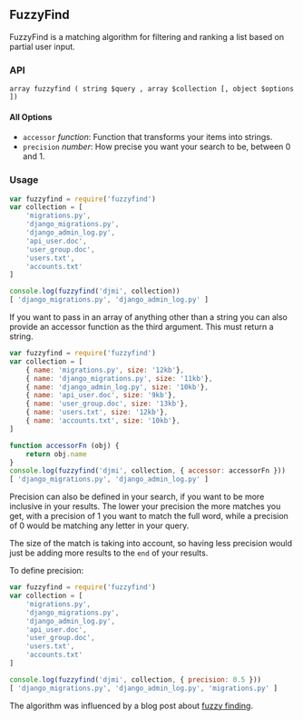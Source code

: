 ## FuzzyFind

FuzzyFind is a matching algorithm for filtering and ranking a list based on
partial user input.

### API

`array fuzzyfind ( string $query , array $collection [, object $options ])`

#### All Options

* `accessor` *function*: Function that transforms your items into strings.
* `precision` *number*: How precise you want your search to be, between 0 and 1.

### Usage

```js
var fuzzyfind = require('fuzzyfind')
var collection = [
    'migrations.py',
    'django_migrations.py',
    'django_admin_log.py',
    'api_user.doc',
    'user_group.doc',
    'users.txt',
    'accounts.txt'
]

console.log(fuzzyfind('djmi', collection))
[ 'django_migrations.py', 'django_admin_log.py' ]
```

If you want to pass in an array of anything other than a string you can also
provide an accessor function as the third argument. This must return a string.

```js
var fuzzyfind = require('fuzzyfind')
var collection = [
    { name: 'migrations.py', size: '12kb'},
    { name: 'django_migrations.py', size: '11kb'},
    { name: 'django_admin_log.py', size: '10kb'},
    { name: 'api_user.doc', size: '9kb'},
    { name: 'user_group.doc', size: '13kb'},
    { name: 'users.txt', size: '12kb'},
    { name: 'accounts.txt', size: '10kb'},
]

function accessorFn (obj) {
    return obj.name
}
console.log(fuzzyfind('djmi', collection, { accessor: accessorFn }))
[ 'django_migrations.py', 'django_admin_log.py' ]
```

Precision can also be defined in your search, if you want to be more inclusive
in your results. The lower your precision the more matches you get, with a
precision of 1 you want to match the full word, while a precision of 0 would be
matching any letter in your query.

The size of the match is taking into account, so having less precision would
just be adding more results to the `end` of your results.

To define precision:

```js
var fuzzyfind = require('fuzzyfind')
var collection = [
    'migrations.py',
    'django_migrations.py',
    'django_admin_log.py',
    'api_user.doc',
    'user_group.doc',
    'users.txt',
    'accounts.txt'
]

console.log(fuzzyfind('djmi', collection, { precision: 0.5 }))
[ 'django_migrations.py', 'django_admin_log.py', 'migrations.py' ]
```

The algorithm was influenced by a blog post about [fuzzy finding][blog].

[blog]: http://blog.amjith.com/fuzzyfinder-in-10-lines-of-python
